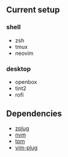 ## Current setup

### shell
- zsh
- tmux
- neovim

### desktop
- openbox
- tint2
- rofi

## Dependencies

- [zplug](https://github.com/zplug/zplug)
- [nvm](https://github.com/creationix/nvm)
- [tpm](https://github.com/tmux-plugins/tpm)
- [vim-plug](https://github.com/junegunn/vim-plug)
